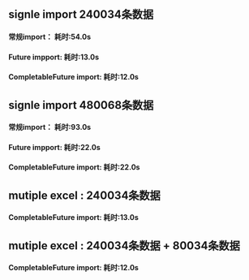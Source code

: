 ## signle import 240034条数据

#### 常规import： 耗时:54.0s

####  Future impport: 耗时:13.0s

#### CompletableFuture import: 耗时:12.0s

## signle import 480068条数据

#### 常规import： 耗时:93.0s

#### Future impport: 耗时:22.0s

#### CompletableFuture import: 耗时:22.0s

## mutiple excel : 240034条数据 
#### CompletableFuture import: 耗时:13.0s

## mutiple excel : 240034条数据 + 80034条数据
#### CompletableFuture import: 耗时:12.0s
